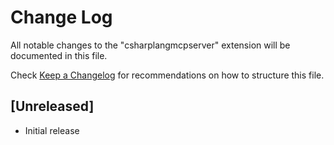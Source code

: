 # Change Log

All notable changes to the "csharplangmcpserver" extension will be documented in this file.

Check [Keep a Changelog](http://keepachangelog.com/) for recommendations on how to structure this file.

## [Unreleased]

- Initial release